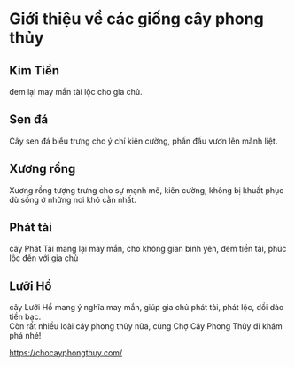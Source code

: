<h1> Giới thiệu về các giống cây phong thủy </h1>
<h2>Kim Tiền</h2> đem lại may mắn tài lộc cho gia chủ.

<h2>Sen đá</h2> Cây sen đá biểu trưng cho ý chí kiên cường, phấn đấu vươn lên mãnh liệt.

<h2>Xương rồng</h2> Xương rồng tượng trưng cho sự mạnh mẽ, kiên cường, không bị khuất phục dù sống ở những nơi khô cằn nhất.

<h2>Phát tài</h2> cây Phát Tài mang lại may mắn, cho không gian bình yên, đem tiền tài, phúc lộc đến với gia chủ

<h2>Lưỡi Hổ</h2> cây Lưỡi Hổ mang ý nghĩa may mắn, giúp gia chủ phát tài, phát lộc, dồi dào tiền bạc.
<br>
Còn rất nhiều loài cây phong thủy nữa, cùng Chợ Cây Phong Thủy đi khám phá nhé!

https://chocayphongthuy.com/
